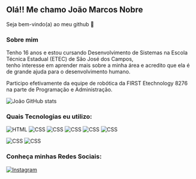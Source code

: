 ## Olá!! Me chamo João Marcos Nobre
Seja bem-vindo(a) ao meu github 👋

### Sobre mim
Tenho 16 anos e estou cursando Desenvolvimento de Sistemas na Escola Técnica Estadual (ETEC) de São José dos Campos, <br/> tenho interesse em aprender mais sobre a minha área e acredito que ela é de grande ajuda para o desenvolvimento humano. <br>

Participo efetivamente da equipe de robótica da FIRST Etechnology 8276 na parte de Programação e Administração.

![João GitHub stats](https://github-readme-stats.vercel.app/api?username=marcosnobrejoao&show_icons=true&theme=tokyonight) 

### Quais Tecnologias eu utilizo:

![HTML](https://img.shields.io/badge/HTML-239120?style=for-the-badge&logo=html5&logoColor=white
)
![CSS](https://img.shields.io/badge/CSS-239120?&style=for-the-badge&logo=css3&logoColor=white
)
![CSS](https://img.shields.io/badge/Python-14354C?style=for-the-badge&logo=python&logoColor=white
)
![CSS](https://img.shields.io/badge/PHP-777BB4?style=for-the-badge&logo=php&logoColor=white
)
![CSS](https://img.shields.io/badge/MySQL-00000F?style=for-the-badge&logo=mysql&logoColor=white
)
![CSS](https://img.shields.io/badge/C%23-239120?style=for-the-badge&logo=c-sharp&logoColor=white
)


![CSS](https://img.shields.io/badge/Microsoft_PowerPoint-B7472A?style=for-the-badge&logo=microsoft-powerpoint&logoColor=white
)
![CSS](https://img.shields.io/badge/Microsoft_Word-2B579A?style=for-the-badge&logo=microsoft-word&logoColor=white
)

### Conheça minhas Redes Sociais:

[![Instagram](https://img.shields.io/badge/Instagram-E4405F?style=for-the-badge&logo=instagram&logoColor=white
)](https://www.instagram.com/jmarcosnobre/)
